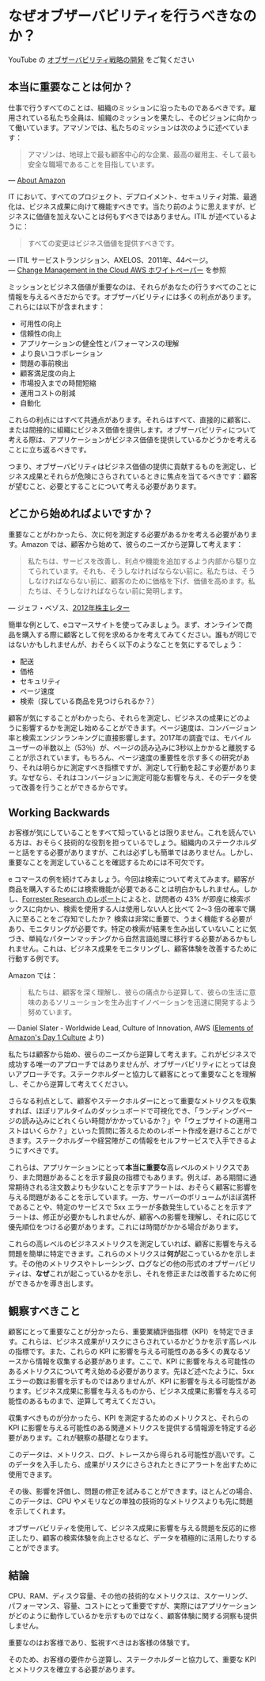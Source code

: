 # なぜオブザーバビリティを行うべきなのか？

YouTube の [オブザーバビリティ戦略の開発](https://www.youtube.com/watch?v=Ub3ATriFapQ) をご覧ください




## 本当に重要なことは何か？

仕事で行うすべてのことは、組織のミッションに沿ったものであるべきです。雇用されている私たち全員は、組織のミッションを果たし、そのビジョンに向かって働いています。アマゾンでは、私たちのミッションは次のように述べています：

> アマゾンは、地球上で最も顧客中心的な企業、最高の雇用主、そして最も安全な職場であることを目指しています。

— [About Amazon](https://www.aboutamazon.com/about-us)

IT において、すべてのプロジェクト、デプロイメント、セキュリティ対策、最適化は、ビジネス成果に向けて機能すべきです。当たり前のように思えますが、ビジネスに価値を加えないことは何もすべきではありません。ITIL が述べているように：

> すべての変更はビジネス価値を提供すべきです。

— ITIL サービストランジション、AXELOS、2011年、44ページ。  
— [Change Management in the Cloud AWS ホワイトペーパー](https://docs.aws.amazon.com/whitepapers/latest/change-management-in-the-cloud/change-management-in-the-cloud.html) を参照

ミッションとビジネス価値が重要なのは、それらがあなたの行うすべてのことに情報を与えるべきだからです。オブザーバビリティには多くの利点があります。これらには以下が含まれます：

- 可用性の向上
- 信頼性の向上
- アプリケーションの健全性とパフォーマンスの理解
- より良いコラボレーション
- 問題の事前検出
- 顧客満足度の向上
- 市場投入までの時間短縮
- 運用コストの削減
- 自動化

これらの利点にはすべて共通点があります。それらはすべて、直接的に顧客に、または間接的に組織にビジネス価値を提供します。オブザーバビリティについて考える際は、アプリケーションがビジネス価値を提供しているかどうかを考えることに立ち返るべきです。

つまり、オブザーバビリティはビジネス価値の提供に貢献するものを測定し、ビジネス成果とそれらが危険にさらされているときに焦点を当てるべきです：顧客が望むこと、必要とすることについて考える必要があります。



## どこから始めればよいですか？

重要なことがわかったら、次に何を測定する必要があるかを考える必要があります。Amazon では、顧客から始めて、彼らのニーズから逆算して考えます：

> 私たちは、サービスを改善し、利点や機能を追加するよう内部から駆り立てられています。それも、そうしなければならない前に。私たちは、そうしなければならない前に、顧客のために価格を下げ、価値を高めます。私たちは、そうしなければならない前に発明します。

— ジェフ・ベゾス、[2012年株主レター](https://s2.q4cdn.com/299287126/files/doc_financials/annual/2012-Shareholder-Letter.pdf)

簡単な例として、eコマースサイトを使ってみましょう。まず、オンラインで商品を購入する際に顧客として何を求めるかを考えてみてください。誰もが同じではないかもしれませんが、おそらく以下のようなことを気にするでしょう：

- 配送
- 価格
- セキュリティ
- ページ速度
- 検索（探している商品を見つけられるか？）

顧客が気にすることがわかったら、それらを測定し、ビジネスの成果にどのように影響するかを測定し始めることができます。ページ速度は、コンバージョン率と検索エンジンランキングに直接影響します。2017年の調査では、モバイルユーザーの半数以上（53％）が、ページの読み込みに3秒以上かかると離脱することが示されています。もちろん、ページ速度の重要性を示す多くの研究があり、それは明らかに測定すべき指標ですが、測定して行動を起こす必要があります。なぜなら、それはコンバージョンに測定可能な影響を与え、そのデータを使って改善を行うことができるからです。




## Working Backwards

お客様が気にしていることをすべて知っているとは限りません。これを読んでいる方は、おそらく技術的な役割を担っているでしょう。組織内のステークホルダーと話をする必要がありますが、これは必ずしも簡単ではありません。しかし、重要なことを測定していることを確認するためには不可欠です。

e コマースの例を続けてみましょう。今回は検索について考えてみます。顧客が商品を購入するためには検索機能が必要であることは明白かもしれません。しかし、[Forrester Research のレポート](https://www.forrester.com/report/MustHave+eCommerce+Features/-/E-RES89561)によると、訪問者の 43% が即座に検索ボックスに向かい、検索を使用する人は使用しない人と比べて 2〜3 倍の確率で購入に至ることをご存知でしたか？ 検索は非常に重要で、うまく機能する必要があり、モニタリングが必要です。特定の検索が結果を生み出していないことに気づき、単純なパターンマッチングから自然言語処理に移行する必要があるかもしれません。これは、ビジネス成果をモニタリングし、顧客体験を改善するために行動する例です。

Amazon では：

> 私たちは、顧客を深く理解し、彼らの痛点から逆算して、彼らの生活に意味のあるソリューションを生み出すイノベーションを迅速に開発するよう努めています。

— Daniel Slater - Worldwide Lead, Culture of Innovation, AWS ([Elements of Amazon's Day 1 Culture](https://aws.amazon.com/jp/executive-insights/content/how-amazon-defines-and-operationalizes-a-day-1-culture/) より)

私たちは顧客から始め、彼らのニーズから逆算して考えます。これがビジネスで成功する唯一のアプローチではありませんが、オブザーバビリティにとっては良いアプローチです。ステークホルダーと協力して顧客にとって重要なことを理解し、そこから逆算して考えてください。

さらなる利点として、顧客やステークホルダーにとって重要なメトリクスを収集すれば、ほぼリアルタイムのダッシュボードで可視化でき、「ランディングページの読み込みにどれくらい時間がかかっているか？」や「ウェブサイトの運用コストはいくらか？」といった質問に答えるためのレポート作成を避けることができます。ステークホルダーや経営陣がこの情報をセルフサービスで入手できるようにすべきです。

これらは、アプリケーションにとって**本当に重要な**高レベルのメトリクスであり、また問題があることを示す最良の指標でもあります。例えば、ある期間に通常期待される注文数よりも少ないことを示すアラートは、おそらく顧客に影響を与える問題があることを示しています。一方、サーバーのボリュームがほぼ満杯であることや、特定のサービスで 5xx エラーが多数発生していることを示すアラートは、修正が必要かもしれませんが、顧客への影響を理解し、それに応じて優先順位をつける必要があります。これには時間がかかる場合があります。

これらの高レベルのビジネスメトリクスを測定していれば、顧客に影響を与える問題を簡単に特定できます。これらのメトリクスは**何が**起こっているかを示します。その他のメトリクスやトレーシング、ログなどの他の形式のオブザーバビリティは、**なぜ**これが起こっているかを示し、それを修正または改善するために何ができるかを導き出します。



## 観察すべきこと

顧客にとって重要なことが分かったら、重要業績評価指標（KPI）を特定できます。これらは、ビジネス成果がリスクにさらされているかどうかを示す高レベルの指標です。また、これらの KPI に影響を与える可能性のある多くの異なるソースから情報を収集する必要があります。ここで、KPI に影響を与える可能性のあるメトリクスについて考え始める必要があります。先ほど述べたように、5xx エラーの数は影響を示すものではありませんが、KPI に影響を与える可能性があります。ビジネス成果に影響を与えるものから、ビジネス成果に影響を与える可能性のあるものまで、逆算して考えてください。

収集すべきものが分かったら、KPI を測定するためのメトリクスと、それらの KPI に影響を与える可能性のある関連メトリクスを提供する情報源を特定する必要があります。これが観察の基礎となります。

このデータは、メトリクス、ログ、トレースから得られる可能性が高いです。このデータを入手したら、成果がリスクにさらされたときにアラートを出すために使用できます。

その後、影響を評価し、問題の修正を試みることができます。ほとんどの場合、このデータは、CPU やメモリなどの単独の技術的なメトリクスよりも先に問題を示してくれます。

オブザーバビリティを使用して、ビジネス成果に影響を与える問題を反応的に修正したり、顧客の検索体験を向上させるなど、データを積極的に活用したりすることができます。



## 結論

CPU、RAM、ディスク容量、その他の技術的なメトリクスは、スケーリング、パフォーマンス、容量、コストにとって重要ですが、実際にはアプリケーションがどのように動作しているかを示すものではなく、顧客体験に関する洞察も提供しません。

重要なのはお客様であり、監視すべきはお客様の体験です。

そのため、お客様の要件から逆算し、ステークホルダーと協力して、重要な KPI とメトリクスを確立する必要があります。
